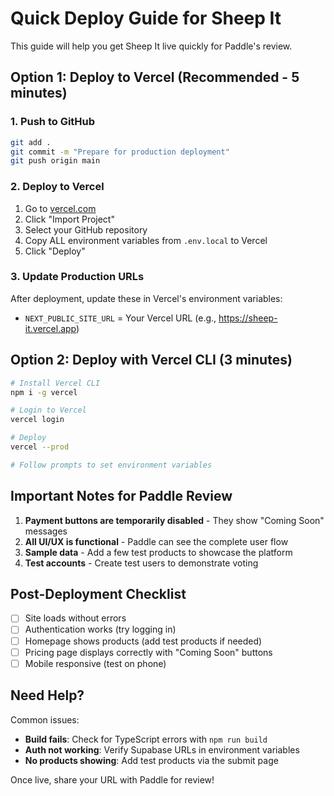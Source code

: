 # Quick Deploy Guide for Sheep It

This guide will help you get Sheep It live quickly for Paddle's review.

## Option 1: Deploy to Vercel (Recommended - 5 minutes)

### 1. Push to GitHub
```bash
git add .
git commit -m "Prepare for production deployment"
git push origin main
```

### 2. Deploy to Vercel
1. Go to [vercel.com](https://vercel.com)
2. Click "Import Project"
3. Select your GitHub repository
4. Copy ALL environment variables from `.env.local` to Vercel
5. Click "Deploy"

### 3. Update Production URLs
After deployment, update these in Vercel's environment variables:
- `NEXT_PUBLIC_SITE_URL` = Your Vercel URL (e.g., https://sheep-it.vercel.app)

## Option 2: Deploy with Vercel CLI (3 minutes)

```bash
# Install Vercel CLI
npm i -g vercel

# Login to Vercel
vercel login

# Deploy
vercel --prod

# Follow prompts to set environment variables
```

## Important Notes for Paddle Review

1. **Payment buttons are temporarily disabled** - They show "Coming Soon" messages
2. **All UI/UX is functional** - Paddle can see the complete user flow
3. **Sample data** - Add a few test products to showcase the platform
4. **Test accounts** - Create test users to demonstrate voting

## Post-Deployment Checklist

- [ ] Site loads without errors
- [ ] Authentication works (try logging in)
- [ ] Homepage shows products (add test products if needed)
- [ ] Pricing page displays correctly with "Coming Soon" buttons
- [ ] Mobile responsive (test on phone)

## Need Help?

Common issues:
- **Build fails**: Check for TypeScript errors with `npm run build`
- **Auth not working**: Verify Supabase URLs in environment variables
- **No products showing**: Add test products via the submit page

Once live, share your URL with Paddle for review!